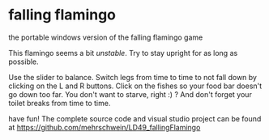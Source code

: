 # falling flamingo
the portable windows version of the falling flamingo game

This flamingo seems a bit *unstable*.
Try to stay upright for as long as possible.

Use the slider to balance.
Switch legs from time to time to not fall down by clicking on the L and R buttons.
Click on the fishes so your food bar doesn't go down too far. You don't want to starve, right :) ?
And don't forget your toilet breaks from time to time.

have fun!
The complete source code and visual studio project can be found at https://github.com/mehrschwein/LD49_fallingFlamingo
